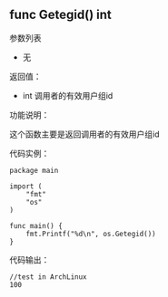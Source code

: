 ## func Getegid() int

参数列表

- 无

返回值：

- int 调用者的有效用户组id

功能说明：

这个函数主要是返回调用者的有效用户组id

代码实例：

    package main

    import (
        "fmt"
        "os"
    )

    func main() {
        fmt.Printf("%d\n", os.Getegid())
    }

代码输出：

    //test in ArchLinux
    100
